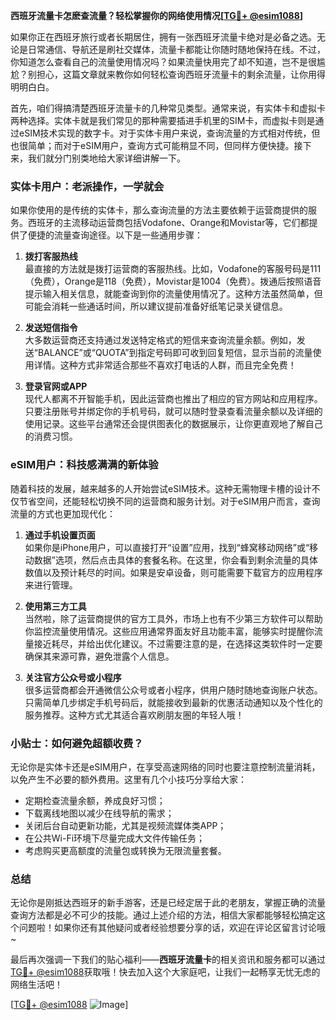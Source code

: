 **西班牙流量卡怎麽查流量？轻松掌握你的网络使用情况[[TG💪+ @esim1088](https://t.me/s/esim1088)]**

如果你正在西班牙旅行或者长期居住，拥有一张西班牙流量卡绝对是必备之选。无论是日常通信、导航还是刷社交媒体，流量卡都能让你随时随地保持在线。不过，你知道怎么查看自己的流量使用情况吗？如果流量快用完了却不知道，岂不是很尴尬？别担心，这篇文章就来教你如何轻松查询西班牙流量卡的剩余流量，让你用得明明白白。

首先，咱们得搞清楚西班牙流量卡的几种常见类型。通常来说，有实体卡和虚拟卡两种选择。实体卡就是我们常见的那种需要插进手机里的SIM卡，而虚拟卡则是通过eSIM技术实现的数字卡。对于实体卡用户来说，查询流量的方式相对传统，但也很简单；而对于eSIM用户，查询方式可能稍显不同，但同样方便快捷。接下来，我们就分门别类地给大家详细讲解一下。

### 实体卡用户：老派操作，一学就会

如果你使用的是传统的实体卡，那么查询流量的方法主要依赖于运营商提供的服务。西班牙的主流移动运营商包括Vodafone、Orange和Movistar等，它们都提供了便捷的流量查询途径。以下是一些通用步骤：

1. **拨打客服热线**  
   最直接的方法就是拨打运营商的客服热线。比如，Vodafone的客服号码是111（免费），Orange是118（免费），Movistar是1004（免费）。拨通后按照语音提示输入相关信息，就能查询到你的流量使用情况了。这种方法虽然简单，但可能会消耗一些通话时间，所以建议提前准备好纸笔记录关键信息。

2. **发送短信指令**  
   大多数运营商还支持通过发送特定格式的短信来查询流量余额。例如，发送“BALANCE”或“QUOTA”到指定号码即可收到回复短信，显示当前的流量使用详情。这种方式非常适合那些不喜欢打电话的人群，而且完全免费！

3. **登录官网或APP**  
   现代人都离不开智能手机，因此运营商也推出了相应的官方网站和应用程序。只要注册账号并绑定你的手机号码，就可以随时登录查看流量余额以及详细的使用记录。这些平台通常还会提供图表化的数据展示，让你更直观地了解自己的消费习惯。

### eSIM用户：科技感满满的新体验

随着科技的发展，越来越多的人开始尝试eSIM技术。这种无需物理卡槽的设计不仅节省空间，还能轻松切换不同的运营商和服务计划。对于eSIM用户而言，查询流量的方式也更加现代化：

1. **通过手机设置页面**  
   如果你是iPhone用户，可以直接打开“设置”应用，找到“蜂窝移动网络”或“移动数据”选项，然后点击具体的套餐名称。在这里，你会看到剩余流量的具体数值以及预计耗尽的时间。如果是安卓设备，则可能需要下载官方的应用程序来进行管理。

2. **使用第三方工具**  
   当然啦，除了运营商提供的官方工具外，市场上也有不少第三方软件可以帮助你监控流量使用情况。这些应用通常界面友好且功能丰富，能够实时提醒你流量接近耗尽，并给出优化建议。不过需要注意的是，在选择这类软件时一定要确保其来源可靠，避免泄露个人信息。

3. **关注官方公众号或小程序**  
   很多运营商都会开通微信公众号或者小程序，供用户随时随地查询账户状态。只需简单几步绑定手机号码后，就能接收到最新的优惠活动通知以及个性化的服务推荐。这种方式尤其适合喜欢刷朋友圈的年轻人哦！

### 小贴士：如何避免超额收费？

无论你是实体卡还是eSIM用户，在享受高速网络的同时也要注意控制流量消耗，以免产生不必要的额外费用。这里有几个小技巧分享给大家：

- 定期检查流量余额，养成良好习惯；
- 下载离线地图以减少在线导航的需求；
- 关闭后台自动更新功能，尤其是视频流媒体类APP；
- 在公共Wi-Fi环境下尽量完成大文件传输任务；
- 考虑购买更高额度的流量包或转换为无限流量套餐。

### 总结

无论你是刚抵达西班牙的新手游客，还是已经定居于此的老朋友，掌握正确的流量查询方法都是必不可少的技能。通过上述介绍的方法，相信大家都能够轻松搞定这个问题啦！如果你还有其他疑问或者经验想要分享的话，欢迎在评论区留言讨论哦~

最后再次强调一下我们的贴心福利——**西班牙流量卡**的相关资讯和服务都可以通过[TG💪+ @esim1088](https://t.me/s/esim1088)获取哦！快去加入这个大家庭吧，让我们一起畅享无忧无虑的网络生活吧！

[[TG💪+ @esim1088](https://t.me/s/esim1088) ![Image](https://i.postimg.cc/4NQfJmqS/Snipaste-2025-05-13-00-14-12.png)]